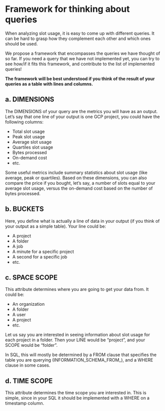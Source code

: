 # Framework for thinking about queries


When analyzing slot usage, it is easy to come up with different queries. It can be hard to grasp how they complement each other and which ones should be used.

We propose a framework that encompasses the queries we have thought of so far. If you need a query that we have not implemented yet, you can try to see how/if it fits this framework, and contribute to the list of implemented queries!

**The framework will be best understood if you think of the result of your queries as a table with lines and columns.**

## a. DIMENSIONS

The DIMENSIONS of your query are the metrics you will have as an output. Let’s say that one line of your output is one GCP project, you could have the following columns:

- Total slot usage
- Peak slot usage
- Average slot usage
- Quartiles slot usage
- Bytes processed
- On-demand cost
- etc.

Some useful metrics include summary statistics about slot usage (like average, peak or quartiles). Based on these dimensions, you can also compare the price if you bought, let’s say, a number of slots equal to your average slot usage, versus the on-demand cost based on the number of bytes processed.

## b. BUCKETS

Here, you define what is actually a line of data in your output (if you think of your output as a simple table). Your line could be:

- A project
- A folder
- A job
- A minute for a specific project
- A second for a specific job
- etc.

## c. SPACE SCOPE

This attribute determines where you are going to get your data from. It could be:
- An organization
- A folder
- A user
- A project
- etc.

Let us say you are interested in seeing information about slot usage for each project in a folder. Then your LINE would be “project”, and your SCOPE would be “folder”. 

In SQL, this will mostly be determined by a FROM clause that specifies the table you are querying (INFORMATION_SCHEMA_FROM_), and a WHERE clause in some cases.

## d. TIME SCOPE

This attribute determines the time scope you are interested in. This is simple, since in your SQL it should be implemented with a WHERE on a timestamp column.
